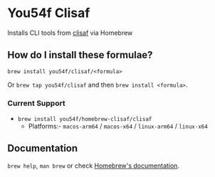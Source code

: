 # You54f Clisaf

Installs CLI tools from [clisaf](https://github.com/YOU54F/clisaf) via Homebrew

## How do I install these formulae?

`brew install you54f/clisaf/<formula>`

Or `brew tap you54f/clisaf` and then `brew install <formula>`.

### Current Support

- `brew install you54f/homebrew-clisaf/clisaf`
  - Platforms:- `macos-arm64` / `macos-x64` / `linux-arm64` / `linux-x64`

## Documentation

`brew help`, `man brew` or check [Homebrew's documentation](https://docs.brew.sh).

